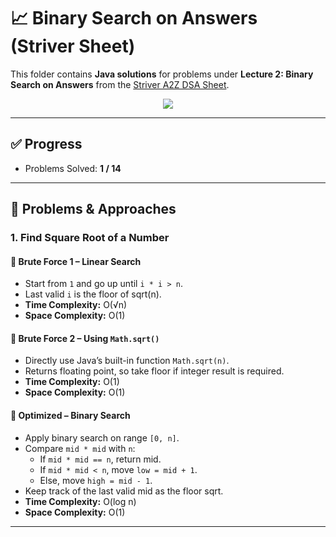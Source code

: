 # 📈 Binary Search on Answers (Striver Sheet)

This folder contains **Java solutions** for problems under **Lecture 2: Binary Search on Answers** from the [Striver A2Z DSA Sheet](https://takeuforward.org/interviews/strivers-sde-sheet-top-coding-interview-problems/).

<p align="center">
  <img src="https://img.shields.io/badge/Binary%20Search%20on%20Answers-1%2F14-yellow?style=for-the-badge" />
</p>

---

## ✅ Progress
- Problems Solved: **1 / 14**

---

## 📌 Problems & Approaches

### 1. Find Square Root of a Number

#### 🔹 Brute Force 1 – Linear Search
- Start from `1` and go up until `i * i > n`.  
- Last valid `i` is the floor of sqrt(n).  
- **Time Complexity:** O(√n)  
- **Space Complexity:** O(1)  

#### 🔹 Brute Force 2 – Using `Math.sqrt()`
- Directly use Java’s built-in function `Math.sqrt(n)`.  
- Returns floating point, so take floor if integer result is required.  
- **Time Complexity:** O(1)  
- **Space Complexity:** O(1)  

#### 🔹 Optimized – Binary Search
- Apply binary search on range `[0, n]`.  
- Compare `mid * mid` with `n`:  
  - If `mid * mid == n`, return mid.  
  - If `mid * mid < n`, move `low = mid + 1`.  
  - Else, move `high = mid - 1`.  
- Keep track of the last valid mid as the floor sqrt.  
- **Time Complexity:** O(log n)  
- **Space Complexity:** O(1)  

---
